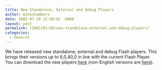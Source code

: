 ```yaml
---
title: New Standalone, External and Debug Players
author: mikechambers
date: 2002-07-20 12:50:01 -0800
layout: post
permalink: /2002/07/20/new-standalone-external-and-debug-players/
categories:
  - General
---
```



We have released new standalone, external and debug Flash players. This brings their versions up to 6,0,40,0 in line with the current Flash Player.  
You can download the new players [here][1] (non-English versions are [here][2]).

 [1]: http://www.macromedia.com/support/flash/downloads.html
 [2]: http://www.macromedia.com/support/flash/downloads/fp6_update_r40_all.html